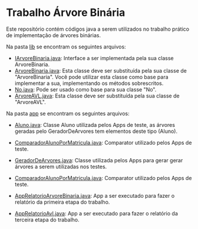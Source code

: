 # Trabalho Árvore Binária

Este repositório contém códigos java a serem utilizados no trabalho prático de implementação de árvores binárias.

Na pasta [lib](src/lib) se encontram os seguintes arquivos:
- [IArvoreBinaria.java](src/lib/IArvoreBinaria.java): Interface a ser implementada pela sua classe ArvoreBinaria.
- [ArvoreBinaria.java](src/lib/ArvoreBinaria.java): Esta classe deve ser substituída pela sua classe de "ArvoreBinaria". Você pode utilizar esta classe como base para implementar a sua, implementando os métodos sobrescritos.
- [No.java](src/lib/No.java): Pode ser usado como base para sua classe "No".
- [ArvoreAVL.java](src/lib/ArvoreAVL.java): Esta classe deve ser substituída pela sua classe de "ArvoreAVL".


Na pasta [app](src/app) se encontram os seguintes arquivos:
- [Aluno.java](src/app/Aluno.java): Classe Aluno utilizada pelos Apps de teste, as árvores geradas pelo GeradorDeArvores tem elementos deste tipo (Aluno).

- [ComparadorAlunoPorMatricula.java](src/app/ComparadorAlunoPorMatricula.java): Comparator utilizado pelos Apps de teste.
- [GeradorDeArvores.java](src/app/GeradorDeArvores.java): Classe utilizada pelos Apps para gerar gerar árvores a serem utilizadas nos testes.
- [ComparadorAlunoPorMatricula.java](src/app/ComparadorAlunoPorMatricula.java): Comparator utilizado pelos Apps de teste.
- [AppRelatorioArvoreBinaria.java](src/app/AppRelatorioArvoreBinaria.java): App a ser executado para fazer o relatório da primeira etapa do trabalho.
- [AppRelatorioAvl.java](src/app/AppRelatorioAvl.java): App a ser executado para fazer o relatório da terceira etapa do trabalho.